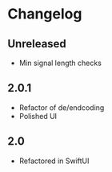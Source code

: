# Changelog

## Unreleased
- Min signal length checks

## 2.0.1
- Refactor of de/endcoding
- Polished UI

## 2.0 
- Refactored in SwiftUI
